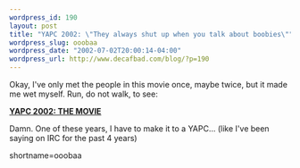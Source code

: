 ```yaml
--- 
wordpress_id: 190
layout: post
title: "YAPC 2002: \"They always shut up when you talk about boobies\""
wordpress_slug: ooobaa
wordpress_date: "2002-07-02T20:00:14-04:00"
wordpress_url: http://www.decafbad.com/blog/?p=190
---
```

<p>Okay, I've only met the people in this movie once, maybe twice, but it made me wet myself.  Run, do not walk, to see:</p>
<p><a href="http://www.perl.org/yapc/2002/movies/themovie/"><b>YAPC 2002: THE MOVIE</b></a></p>
<p>Damn.  One of these years, I have to make it to a YAPC...  (like I've been saying on IRC for the past 4 years)</p>
<!--more-->
shortname=ooobaa
